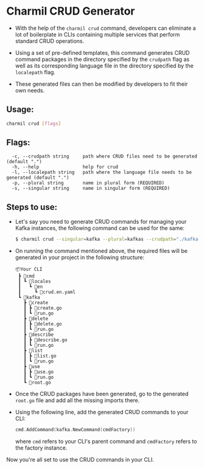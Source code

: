 # Charmil CRUD Generator

- With the help of the `charmil crud` command, developers can eliminate a lot of boilerplate in CLIs containing multiple services that perform standard CRUD operations.

- Using a set of pre-defined templates, this command generates CRUD command packages in the directory specified by the `crudpath` flag as well as its corresponding language file in the directory specified by the `localepath` flag.

- These generated files can then be modified by developers to fit their own needs.

## Usage:

```bash
charmil crud [flags]
```

## Flags:

```
  -c, --crudpath string     path where CRUD files need to be generated (default ".")
  -h, --help                help for crud
  -l, --localepath string   path where the language file needs to be generated (default ".")
  -p, --plural string       name in plural form (REQUIRED)
  -s, --singular string     name in singular form (REQUIRED)
```

## Steps to use:

- Let's say you need to generate CRUD commands for managing your Kafka instances, the following command can be used for the same:

  ```bash
  $ charmil crud --singular=kafka --plural=kafkas --crudpath="./kafka" --localepath="./cmd/locales/en"
  ```

- On running the command mentioned above, the required files will be generated in your project in the following structure:

  ```code
  📦Your CLI
   ┣ 📂cmd
   ┃ ┗ 📂locales
   ┃   ┗ 📂en
   ┃     ┗ 📜crud.en.yaml
   ┗ 📂kafka
     ┣ 📂create
     ┃ ┣ 📜create.go
     ┃ ┗ 📜run.go
     ┣ 📂delete
     ┃ ┣ 📜delete.go
     ┃ ┗ 📜run.go
     ┣ 📂describe
     ┃ ┣ 📜describe.go
     ┃ ┗ 📜run.go
     ┣ 📂list
     ┃ ┣ 📜list.go
     ┃ ┗ 📜run.go
     ┣ 📂use
     ┃ ┣ 📜use.go
     ┃ ┗ 📜run.go
     ┗ 📜root.go
  ```

- Once the CRUD packages have been generated, go to the generated `root.go` file and add all the missing imports there.

- Using the following line, add the generated CRUD commands to your CLI:

  ```go
  cmd.AddCommand(kafka.NewCommand(cmdFactory))
  ```

  where `cmd` refers to your CLI's parent command and `cmdFactory` refers to the factory instance.

Now you're all set to use the CRUD commands in your CLI.
